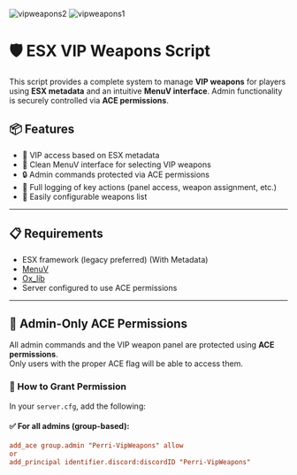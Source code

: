 ![vipweapons2](https://github.com/user-attachments/assets/105cffb8-a55f-4845-adfc-c62c22944d98)
![vipweapons1](https://github.com/user-attachments/assets/062b033d-678a-4c64-a404-38f0ac8879e6)


# 🛡️ ESX VIP Weapons Script

This script provides a complete system to manage **VIP weapons** for players using **ESX metadata** and an intuitive **MenuV interface**. Admin functionality is securely controlled via **ACE permissions**.

## 📦 Features

- 🎯 VIP access based on ESX metadata 
- 🧰 Clean MenuV interface for selecting VIP weapons
- 🔒 Admin commands protected via ACE permissions
- 📜 Full logging of key actions (panel access, weapon assignment, etc.)
- 🔧 Easily configurable weapons list 

---

## 📋 Requirements

- ESX framework (legacy preferred) (With Metadata)
- [MenuV](https://github.com/ThymonA/menuv)
- [Ox_lib](https://github.com/overextended/ox_lib/releases)
- Server configured to use ACE permissions

---

## 🔐 Admin-Only ACE Permissions

All admin commands and the VIP weapon panel are protected using **ACE permissions**.  
Only users with the proper ACE flag will be able to access them.

### 🧾 How to Grant Permission

In your `server.cfg`, add the following:

#### ✅ For all admins (group-based):
```cfg
add_ace group.admin "Perri-VipWeapons" allow
or
add_principal identifier.discord:discordID "Perri-VipWeapons"
